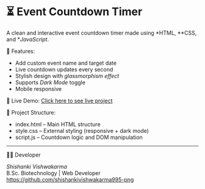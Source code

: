 # ⏳ Event Countdown Timer

A clean and interactive event countdown timer made using *HTML, **CSS, and **JavaScript*.

🌟 Features:
- Add custom event name and target date
- Live countdown updates every second
- Stylish design with *glassmorphism effect*
- Supports *Dark Mode* toggle
- Mobile responsive

🚀 Live Demo:
[Click here to see live project](https://event-countdown-livid.vercel.app/)

📁 Project Structure:
- index.html – Main HTML structure
- style.css – External styling (responsive + dark mode)
- script.js – Countdown logic and DOM manipulation

---

🙋‍♂ Developer

*Shishanki Vishwakarma*  
B.Sc. Biotechnology | Web Developer  
https://github.com/shishankivishwakarma995-png
